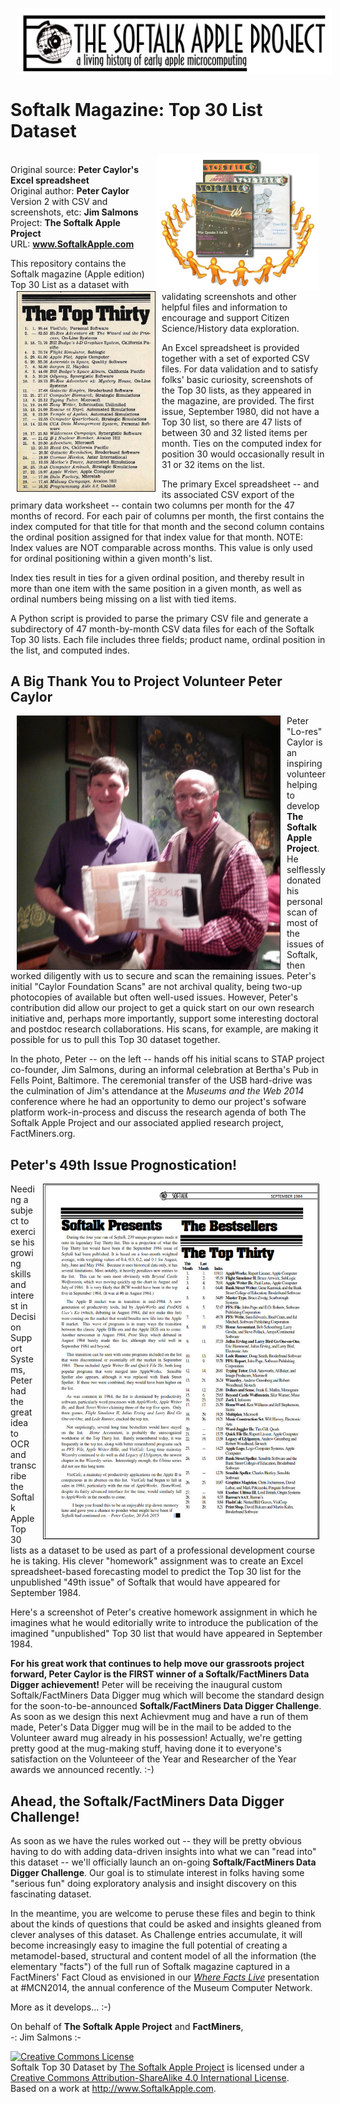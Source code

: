 <img src="https://raw.githubusercontent.com/SoftalkAppleProject/datasets_top30/master/images/STAP_masthead_1200.png" width="600" align="center" hspace="10" vspace="0" border="0" /><br />
# Softalk Magazine: Top 30 List Dataset

<img src="https://raw.githubusercontent.com/SoftalkAppleProject/datasets_top30/master/images/what_softalk_means_to_us.png" width="260" align="right" hspace="10" vspace="0" border="0" /><br />
Original source: **Peter Caylor's Excel spreadsheet** <br />
Original author: **Peter Caylor** <br />
Version 2 with CSV and screenshots, etc: **Jim Salmons** <br />
Project: **The Softalk Apple Project** <br />
URL: **www.SoftalkApple.com**

<img src="https://raw.githubusercontent.com/SoftalkAppleProject/datasets_top30/master/Screenshots/v1n03_Nov80_top30.jpg" width="220" align="left" hspace="10" border="1" />
This repository contains the Softalk magazine (Apple edition) Top 30 List as a dataset with validating screenshots and other helpful files and information to encourage and support Citizen Science/History data exploration. 

An Excel spreadsheet is provided together with a set of exported CSV files. For data validation and to satisfy folks' basic curiosity, screenshots of the Top 30 lists, as they appeared in the magazine, are provided. The first issue, September 1980, did not have a Top 30 list, so there are 47 lists of between 30 and 32 listed items per month. Ties on the computed index for position 30 would occasionally result in 31 or 32 items on the list.

The primary Excel spreadsheet -- and its associated CSV export of the primary data worksheet -- contain two columns per month for the 47 months of record. For each pair of columns per month, the first contains the index computed for that title for that month and the second column contains the ordinal position assigned for that index value for that month. NOTE: Index values are NOT comparable across months. This value is only used for ordinal positioning within a given month's list.

Index ties result in ties for a given ordinal position, and thereby result in more than one item with the same position in a given month, as well as ordinal numbers being missing on a list with tied items.

A Python script is provided to parse the primary CSV file and generate a subdirectory of 47 month-by-month CSV data files for each of the Softalk Top 30 lists. Each file includes three fields; product name, ordinal position in the list, and computed indes.

## A Big Thank You to Project Volunteer Peter Caylor

<img src="https://raw.githubusercontent.com/SoftalkAppleProject/datasets_top30/master/images/LoRes_Peter_Caylor_handsoff_Softalk_megascans_to_Jim_Salmons.jpg" width="420" align="left" hspace="10" border="1" />Peter "Lo-res" Caylor is an inspiring volunteer helping to develop **The Softalk Apple Project**. He selflessly donated his personal scan of most of the issues of Softalk, then worked diligently with us to secure and scan the remaining issues. Peter's initial "Caylor Foundation Scans" are not archival quality, being two-up photocopies of available but often well-used issues. However, Peter's contribution did allow our project to get a quick start on our own research initiative and, perhaps more importantly, support some interesting doctoral and postdoc research collaborations. His scans, for example, are making it possible for us to pull this Top 30 dataset together.

In the photo, Peter -- on the left -- hands off his initial scans to STAP project co-founder, Jim Salmons, during an informal celebration at Bertha's Pub in Fells Point, Baltimore. The ceremonial transfer of the USB hard-drive was the culmination of Jim's attendance at the *Museums and the Web 2014* conference where he had an opportunity to demo our project's sofware platform work-in-process and discuss the research agenda of both The Softalk Apple Project and our associated applied research project, FactMiners.org.

## Peter's 49th Issue Prognostication!
<img src="https://raw.githubusercontent.com/SoftalkAppleProject/datasets_top30/master/images/Peters_issue49_forecast_top30.png" width="440" align="right" hspace="10" border="1" />
Needing a subject to exercise his growing skills and interest in Decision Support Systems, Peter had the great idea to OCR and transcribe the Softalk Apple Top 30 lists as a dataset to be used as part of a professional development course he is taking. His clever "homework" assignment was to create an Excel spreadsheet-based forecasting model to predict the Top 30 list for the unpublished "49th issue" of Softalk that would have appeared for September 1984.

Here's a screenshot of Peter's creative homework assignment in which he imagines what he would editorially write to introduce the publication of the imagined "unpublished" Top 30 list that would have appeared in September 1984.

**For his great work that continues to help move our grassroots project forward, Peter Caylor is the FIRST winner of a Softalk/FactMiners Data Digger achievement!** Peter will be receiving the inaugural custom Softalk/FactMiners Data Digger mug which will become the standard design for the soon-to-be-announced **Softalk/FactMiners Data Digger Challenge**. As soon as we design this next Achievment mug and have a run of them made, Peter's Data Digger mug will be in the mail to be added to the Volunteer award mug already in his possession! Actually, we're getting pretty good at the mug-making stuff, having done it to everyone's satisfaction on the Volunteeer of the Year and Researcher of the Year awards we announced recently. :-)

## Ahead, the Softalk/FactMiners Data Digger Challenge!

As soon as we have the rules worked out -- they will be pretty obvious having to do with adding data-driven insights into what we can "read into" this dataset -- we'll officially launch an on-going **Softalk/FactMiners Data Digger Challenge**. Our goal is to stimulate interest in folks having some "serious fun" doing exploratory analysis and insight discovery on this fascinating dataset.

In the meantime, you are welcome to peruse these files and begin to think about the kinds of questions that could be asked and insights gleaned from clever analyses of this dataset. As Challenge entries accumulate, it will become increasingly easy to imagine the full potential of creating a metamodel-based, structural and content model of all the information (the elementary "facts") of the full run of Softalk magazine captured in a FactMiners' Fact Cloud as envisioned in our [*Where Facts Live*](http://goo.gl/gS2FJk) presentation at #MCN2014, the annual conference of the Museum Computer Network.

More as it develops... :-)

On behalf of **The Softalk Apple Project** and **FactMiners**,<br />
-: Jim Salmons :-<br />

<a rel="license" href="http://creativecommons.org/licenses/by-sa/4.0/"><img alt="Creative Commons License" style="border-width:0" src="https://i.creativecommons.org/l/by-sa/4.0/88x31.png" /></a><br /><span xmlns:dct="http://purl.org/dc/terms/" property="dct:title">Softalk Top 30 Dataset</span> by <a xmlns:cc="http://creativecommons.org/ns#" href="http://www.SoftalkApple.com" property="cc:attributionName" rel="cc:attributionURL">The Softalk Apple Project</a> is licensed under a <a rel="license" href="http://creativecommons.org/licenses/by-sa/4.0/">Creative Commons Attribution-ShareAlike 4.0 International License</a>.<br />Based on a work at <a xmlns:dct="http://purl.org/dc/terms/" href="http://www.SoftalkApple.com" rel="dct:source">http://www.SoftalkApple.com</a>.
